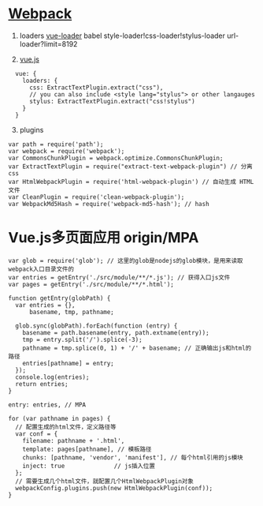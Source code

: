 # [Webpack](https://webpack.vuefe.cn/index/)

1. loaders
[vue-loader](https://github.com/vuejs/vue-loader)
babel
style-loader!css-loader!stylus-loader
url-loader?limit=8192

2. [vue.js](https://vuefe.cn/)
```
  vue: {
    loaders: {
      css: ExtractTextPlugin.extract("css"),
      // you can also include <style lang="stylus"> or other langauges
      stylus: ExtractTextPlugin.extract("css!stylus")
    }
  }
```

3. plugins
```
var path = require('path');
var webpack = require('webpack');
var CommonsChunkPlugin = webpack.optimize.CommonsChunkPlugin;
var ExtractTextPlugin = require("extract-text-webpack-plugin") // 分离css
var HtmlWebpackPlugin = require('html-webpack-plugin') // 自动生成 HTML 文件
var CleanPlugin = require('clean-webpack-plugin');
var WebpackMd5Hash = require('webpack-md5-hash'); // hash
```

# Vue.js多页面应用 origin/MPA
```
var glob = require('glob'); // 这里的glob是nodejs的glob模块，是用来读取webpack入口目录文件的
var entries = getEntry('./src/module/**/*.js'); // 获得入口js文件
var pages = getEntry('./src/module/**/*.html');

function getEntry(globPath) {
  var entries = {},
      basename, tmp, pathname;

  glob.sync(globPath).forEach(function (entry) {
    basename = path.basename(entry, path.extname(entry));
    tmp = entry.split('/').splice(-3);
    pathname = tmp.splice(0, 1) + '/' + basename; // 正确输出js和html的路径
    entries[pathname] = entry;
  });
  console.log(entries);
  return entries;
}
```

```
entry: entries, // MPA
```

```
for (var pathname in pages) {
  // 配置生成的html文件，定义路径等
  var conf = {
    filename: pathname + '.html',
    template: pages[pathname], // 模板路径
    chunks: [pathname, 'vendor', 'manifest'], // 每个html引用的js模块
    inject: true              // js插入位置
  };
  // 需要生成几个html文件，就配置几个HtmlWebpackPlugin对象
  webpackConfig.plugins.push(new HtmlWebpackPlugin(conf));
}
```